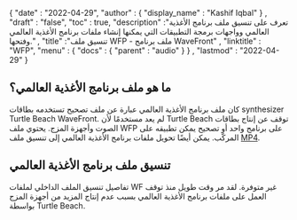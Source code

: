 {
  "date" : "2022-04-29",
  "author" : {
    "display_name" : "Kashif Iqbal"
} ,
  "draft" : "false",
  "toc" : true,
  "description" :"تعرف على تنسيق ملف برنامج الأغذية العالمي وواجهات برمجة التطبيقات التي يمكنها إنشاء ملفات برنامج الأغذية العالمي وفتحها." ,
  "title" :"تنسيق ملف WFP - ملف برنامج WaveFront" ,
  "linktitle" : "WFP",
  "menu" : {
    "docs" : {
      "parent" : "audio"
}
} ,
  "lastmod" : "2022-04-29"
}

## ما هو ملف برنامج الأغذية العالمي؟

كان ملف برنامج الأغذية العالمي عبارة عن ملف تصحيح تستخدمه بطاقات synthesizer Turtle Beach WaveFront. لم يعد مستخدمًا لأن Turtle Beach توقف عن إنتاج بطاقات الصوت وأجهزة المزج. يحتوي ملف WFP على برنامج واحد أو تصحيح يمكن تطبيقه على المركّب. يمكن أيضًا تحويل ملفات برنامج الأغذية العالمي إلى تنسيق ملف [MP4](/ar/video/mp4/).

## تنسيق ملف برنامج الأغذية العالمي

تفاصيل تنسيق الملف الداخلي لملفات WF غير متوفرة. لقد مر وقت طويل منذ توقف العمل على ملفات برنامج الأغذية العالمي بسبب عدم إنتاج المزيد من أجهزة المزج بواسطة Turtle Beach.

